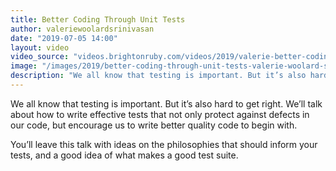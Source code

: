```yaml
---
title: Better Coding Through Unit Tests
author: valeriewoolardsrinivasan
date: "2019-07-05 14:00"
layout: video
video_source: "videos.brightonruby.com/videos/2019/valerie-better-coding-through-unit-tests.mp4"
image: "/images/2019/better-coding-through-unit-tests-valerie-woolard-srinivasan.jpg"
description: "We all know that testing is important. But it’s also hard to get right."
---
```


We all know that testing is important. But it’s also hard to get right. We’ll talk about how to write effective tests that not only protect against defects in our code, but encourage us to write better quality code to begin with.

You’ll leave this talk with ideas on the philosophies that should inform your tests, and a good idea of what makes a good test suite.
